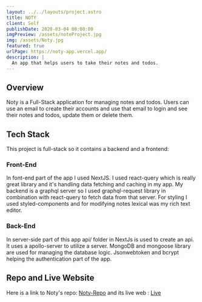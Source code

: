 ```yaml
---
layout: ../../layouts/project.astro
title: NOTY
client: Self
publishDate: 2020-03-04 00:00:00
imgPreview: /assets/noteProject.jpg
img: /assets/Noty.jpg
featured: true
urlPage: https://noty-app.vercel.app/
description: |
  An app that helps users to take their notes and todos.
---
```


## Overview

Noty is a Full-Stack application for managing notes and todos. Users can use an email to create their accounts and use that email to login and see their notes and todos, update them or delete them.

## Tech Stack

This project is full-stack so it contains a backend and a frontend:

### Front-End

In font-end part of the app I used NextJS. I used react-query which is really great library and it's handling data fetching and caching in my app. My backend is a graphql server so I used graphql-request library in combination with react-query to fetch data from that server. For styling I used styled-components and for modifying notes lexical was my rich text editor.

### Back-End

In server-side part of this app api/ folder in NextJs is used to create an api. It uses a apollo-server to utilize a server. MongoDB and mongoose library are used for managing the database logic. Jsonwebtoken and bcrypt helping the authentication part of the app.

## Repo and Live Website

Here is a link to Noty's repo: [Noty-Repo](https://github.com/morezam/next-noty) and its live web : [Live](https://noty-app.vercel.app/)
